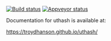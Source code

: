 
[![Build status](https://app.travis-ci.com/troydhanson/uthash.svg?branch=master)](https://app.travis-ci.com/github/troydhanson/uthash)
[![Appveyor status](https://ci.appveyor.com/api/projects/status/github/Quuxplusone/uthash?branch=master&svg=true)](https://ci.appveyor.com/project/Quuxplusone/uthash)

Documentation for uthash is available at:

https://troydhanson.github.io/uthash/


